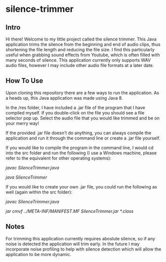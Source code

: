 # silence-trimmer

## Intro
Hi there! Welcome to my little project called the silence trimmer. This Java application trims the silence from the beginning and end of audio clips, thus shortening the file length and reducing the file size. I find this particularly useful when grabbing sound effects from Youtube, which is often filled with many seconds of silence. This application currently only supports WAV audio files, however I may include other audio file formats at a later date.

## How To Use
Upon cloning this repository there are a few ways to run the application. As a heads up, this Java application was made using Java 8. 

In the /res folder, I have included a .jar file of the program that I have compiled myself. If you double-click on the file you should see a file selector pop up. Select the audio file that you would like trimmed and be on your merry way!

If the provided .jar file doesn't do anything, you can always compile the application and run it through the command line or create a .jar file yourself.

If you would like to compile the program in the command line, I would cd into the src folder and run the following (I use a Windows machine, please refer to the equivalent for other operating systems):

_javac SilenceTrimmer.java_

_java SilenceTrimmer_

If you would like to create your own .jar file, you could run the following as well (again within the src folder):

_javac SilenceTrimmer.java_

_jar cmvf ../META-INF/MANIFEST.MF SilenceTrimmer.jar *.class_

## Notes
For trimming this application currently requires aboslute silence, so if any noise is detected the application will trim early. In the future I may incorporate noise profiling to help with silence detection which will allow the application to be more dynamic.
